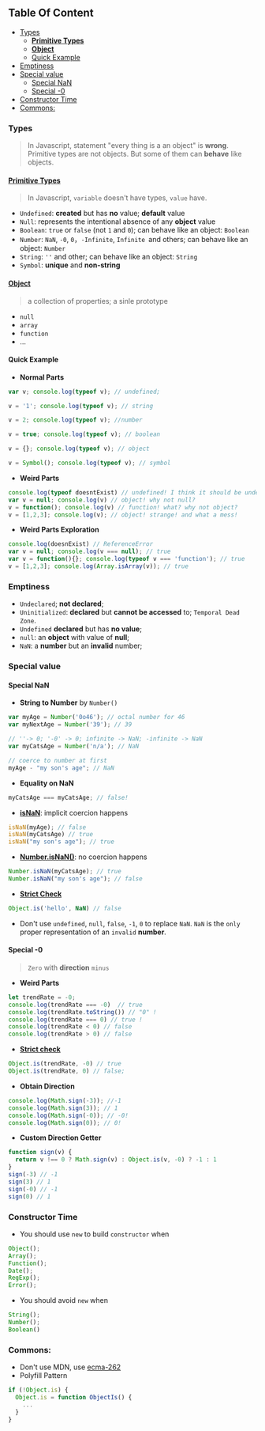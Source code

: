 <!-- START doctoc generated TOC please keep comment here to allow auto update -->
<!-- DON'T EDIT THIS SECTION, INSTEAD RE-RUN doctoc TO UPDATE -->
## Table Of Content

- [Types](#types)
  - [**Primitive Types**](#primitive-types)
  - [**Object**](#object)
  - [Quick Example](#quick-example)
- [Emptiness](#emptiness)
- [Special value](#special-value)
  - [Special NaN](#special-nan)
  - [Special -0](#special--0)
- [Constructor Time](#constructor-time)
- [Commons:](#commons)

<!-- END doctoc generated TOC please keep comment here to allow auto update -->

### Types
> In Javascript, statement "every thing is a an object" is **wrong**. Primitive types are not objects. But some of them can **behave** like objects.

#### [**Primitive Types**](https://www.ecma-international.org/ecma-262/9.0/#sec-primitive-value)
> In Javascript, `variable` doesn't have types, `value` have.
- `Undefined`: **created** but has **no** value; **default** value
- `Null`: represents the intentional absence of any **object** value
- `Boolean`: `true` or `false` (not `1` and `0`); can behave like an object: `Boolean`
- `Number`: `NaN`, `-0`, `0`，`-Infinite`, `Infinite `and others; can behave like an object: `Number`
- `String`: `''` and other; can behave like an object: `String`
- `Symbol`: **unique** and **non-string**

#### [**Object**](https://www.ecma-international.org/ecma-262/9.0/#sec-terms-and-definitions-object)
> a collection of properties; a sinle prototype
- `null`
- `array`
- `function`
- ...

#### Quick Example
- **Normal Parts**
```javascript
var v; console.log(typeof v); // undefined;

v = '1'; console.log(typeof v); // string

v = 2; console.log(typeof v); //number

v = true; console.log(typeof v); // boolean

v = {}; console.log(typeof v); // object

v = Symbol(); console.log(typeof v); // symbol
```

<!-- more -->

- **Weird Parts**
```javascript
console.log(typeof doesntExist) // undefined! I think it should be undeclared.
var v = null; console.log(v) // object! why not null?
v = function(); console.log(v) // function! what? why not object?
v = [1,2,3]; console.log(v); // object! strange! and what a mess!
```
- **Weird Parts Exploration**
```javascript
console.log(doesnExist) // ReferenceError
var v = null; console.log(v === null); // true
var v = function(){}; console.log(typeof v === 'function'); // true
v = [1,2,3]; console.log(Array.isArray(v)); // true
```
### Emptiness
- `Undeclared`; **not declared**;
- `Uninitialized`: **declared** but **cannot be accessed** to; `Temporal Dead Zone`.
- `Undefined` **declared** but has **no value**;
- `null`: an **object** with value of **null**;
- `NaN`: a **number** but an **invalid** number;
### Special value
#### Special NaN
- **String to Number** by `Number()`
```javascript
var myAge = Number('0o46'); // octal number for 46
var myNextAge = Number('39'); // 39

// ''-> 0; '-0' -> 0; infinite -> NaN; -infinite -> NaN
var myCatsAge = Number('n/a'); // NaN

// coerce to number at first
myAge - "my son's age"; // NaN
```
- **Equality on NaN**
```javascript
myCatsAge === myCatsAge; // false!
```
- [**isNaN**](https://www.ecma-international.org/ecma-262/9.0/#sec-isnan-number): implicit coercion happens
```javascript
isNaN(myAge); // false
isNaN(myCatsAge) // true
isNaN("my son's age"); // true
```
- [**Number.isNaN()**](https://www.ecma-international.org/ecma-262/9.0/#sec-number.isnan): no coercion happens
```javascript
Number.isNaN(myCatsAge); // true
Number.isNaN("my son's age"); // false
```
- [**Strict Check**](https://www.ecma-international.org/ecma-262/9.0/#sec-samevalue)
```javascript
Object.is('hello', NaN) // false
```

- Don't use `undefined`, `null`, `false`, `-1`, `0` to replace `NaN`. `NaN` is the `only` proper representation of an `invalid` **number**.

#### Special -0
> `Zero` with **direction** `minus`

- **Weird Parts**
```javascript
let trendRate = -0;
console.log(trendRate === -0)  // true
console.log(trendRate.toString()) // "0" !
console.log(trendRate === 0) // true !
console.log(trendRate < 0) // false
console.log(trendRate > 0) // false
```
- [**Strict check**](https://www.ecma-international.org/ecma-262/9.0/#sec-samevalue)
```javascript
Object.is(trendRate, -0) // true
Object.is(trendRate, 0) // false;
```
- **Obtain Direction**
```javascript
console.log(Math.sign(-3)); //-1
console.log(Math.sign(3)); // 1
console.log(Math.sign(-0)); // -0!
console.log(Math.sign(0)); // 0!
```
- **Custom Direction Getter**
```javascript
function sign(v) {
  return v !== 0 ? Math.sign(v) : Object.is(v, -0) ? -1 : 1
}
sign(-3) // -1
sign(3) // 1
sign(-0) // -1
sign(0) // 1
```
### Constructor Time
- You should use `new` to build `constructor` when
```javascript
Object();
Array();
Function();
Date();
RegExp();
Error();
```
- You should avoid `new` when
```javascript
String();
Number();
Boolean()
```
### Commons:
- Don't use MDN, use [ecma-262](https://www.ecma-international.org/ecma-262/9.0/#sec-tostring)
- Polyfill Pattern
```javascript
if (!Object.is) {
  Object.is = function ObjectIs() {
    ...
  }
}
```